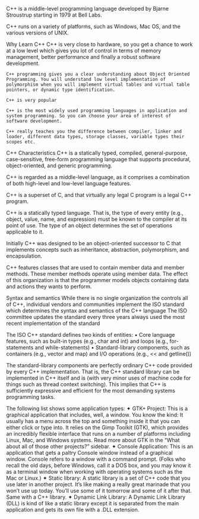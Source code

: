 C++ is a middle-level programming language developed by Bjarne Stroustrup starting in 1979 at Bell Labs.

C++ runs on a variety of platforms, such as Windows, Mac OS, and the various versions of UNIX.

Why Learn C++
    C++ is very close to hardware, so you get a chance to work at a low level which gives you lot of control in terms of memory management, better performance and finally a robust software development.

    C++ programming gives you a clear understanding about Object Oriented Programming. You will understand low level implementation of polymorphism when you will implement virtual tables and virtual table pointers, or dynamic type identification.

    C++ is very popular

    C++ is the most widely used programming languages in application and system programming. So you can choose your area of interest of software development.

    C++ really teaches you the difference between compiler, linker and loader, different data types, storage classes, variable types their scopes etc.



C++ Characteristics
C++ is a statically typed, compiled, general-purpose, case-sensitive, free-form programming language that supports procedural, object-oriented, and generic programming.

C++ is regarded as a middle-level language, as it comprises a combination of both high-level and low-level language features.

C++ is a superset of C, and that virtually any legal C program is a legal C++ program.



C++ is a statically typed language. That is, the type of every entity (e.g., object, value, name, and expression) must be known to the compiler at its point of use.
The type of an object determines the set of operations applicable to it.



Initially C++ was designed to be an object-oriented successor to C that implements concepts such as inheritance, abstraction, polymorphism, and encapsulation.

C++ features classes that are used to contain member data and member
methods. These member methods operate using member data. The effect of this
organization is that the programmer models objects containing data and actions they wants to perform.









Syntax and semantics
While there is no single organization the controls all of C++, individual vendors and communities implement the ISO standard which determines the syntax and semantics of the C++ language
The ISO committee updates the standard every three years
always used the most recent implementation of the standard

The ISO C++ standard defines two kinds of entities:
• Core language features, such as built-in types (e.g., char and int) and loops (e.g., for-statements and while-statements)
• Standard-library components, such as containers (e.g., vector and map) and I/O operations
(e.g., << and getline())

The standard-library components are perfectly ordinary C++ code provided by every C++ implementation. That is, the C++ standard library can be implemented in C++ itself and is (with very
minor uses of machine code for things such as thread context switching). This implies that C++ is
sufficiently expressive and efficient for the most demanding systems programming tasks.






The following list shows some application types:
✦ GTK+ Project: This is a graphical application that includes, well, a window.
You know the kind: It usually has a menu across the top and something
inside it that you can either click or type into. It relies on the Gimp Toolkit
(GTK), which provides an incredibly flexible interface that runs on a
number of platforms including Linux, Mac, and Windows systems. Read
more about GTK in the “What about all of those other projects?” sidebar.
✦ Console Application: This is an application that gets a paltry Console
window instead of a graphical window. Console refers to a window with
a command prompt. (Folks who recall the old days, before Windows, call
it a DOS box, and you may know it as a terminal window when working
with operating systems such as the Mac or Linux.)
✦ Static library: A static library is a set of C++ code that you use later in
another project. It’s like making a really great marinade that you won’t
use up today. You’ll use some of it tomorrow and some of it after that.
Same with a C++ library.
✦ Dynamic Link Library: A Dynamic Link Library (DLL) is kind of like a
static library except it is separated from the main application and gets
its own file with a .DLL extension.
